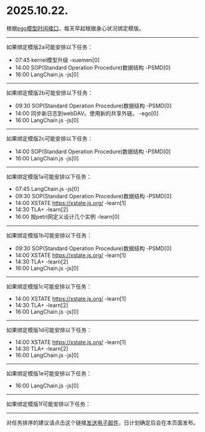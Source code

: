 # 2025.10.22.

根据[ego模型时间接口](https://gitee.com/hyg/blog/blob/master/timeflow.md)，每天早起根据身心状况绑定模版。

---
如果绑定模版2a可能安排以下任务：

- 07:45	kernel模型升级 -xuemen[0]
- 14:00	SOP(Standard Operation Procedure)数据结构 -PSMD[0]
- 16:00	LangChain.js -js[0]

---
如果绑定模版2b可能安排以下任务：

- 09:30	SOP(Standard Operation Procedure)数据结构 -PSMD[0]
- 14:00	同步新日志到webDAV。使用新的共享外链。 -ego[0]
- 16:00	LangChain.js -js[0]

---
如果绑定模版2c可能安排以下任务：

- 14:00	SOP(Standard Operation Procedure)数据结构 -PSMD[0]
- 16:00	LangChain.js -js[0]

---
如果绑定模版1a可能安排以下任务：

- 07:45	LangChain.js -js[0]
- 09:30	SOP(Standard Operation Procedure)数据结构 -PSMD[0]
- 14:00	XSTATE https://xstate.js.org/ -learn[1]
- 14:30	TLA+ -learn[2]
- 16:00	按petri网定义设计几个实例 -learn[0]

---
如果绑定模版1b可能安排以下任务：

- 09:30	SOP(Standard Operation Procedure)数据结构 -PSMD[0]
- 14:00	XSTATE https://xstate.js.org/ -learn[1]
- 14:30	TLA+ -learn[2]
- 16:00	LangChain.js -js[0]

---
如果绑定模版1c可能安排以下任务：

- 14:00	XSTATE https://xstate.js.org/ -learn[1]
- 14:30	TLA+ -learn[2]
- 16:00	LangChain.js -js[0]

---
如果绑定模版1d可能安排以下任务：

- 14:00	XSTATE https://xstate.js.org/ -learn[1]
- 14:30	TLA+ -learn[2]
- 16:00	LangChain.js -js[0]

---
如果绑定模版1e可能安排以下任务：

- 16:00	LangChain.js -js[0]

---
如果绑定模版1f可能安排以下任务：


---
对任务排序的建议请点击这个链接<a href="mailto:huangyg@mars22.com?subject=关于2025.10.22.任务排序的建议&body=date: 2025.10.22.%0D%0Afile: ../../blog/release/time/d.20251022.md%0D%0A---请勿修改邮件主题及以上内容---%0D%0A">发送电子邮件</a>，日计划确定后会在本页面发布。